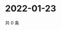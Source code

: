 # 2022-01-23

共 0 条

<!-- BEGIN WEIBO -->
<!-- 最后更新时间 Sun Jan 23 2022 16:16:09 GMT+0800 (China Standard Time) -->

<!-- END WEIBO -->
